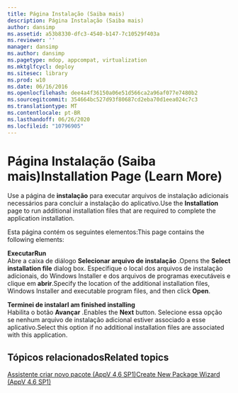 ```yaml
---
title: Página Instalação (Saiba mais)
description: Página Instalação (Saiba mais)
author: dansimp
ms.assetid: a53b8330-dfc3-4540-b147-7c10529f403a
ms.reviewer: ''
manager: dansimp
ms.author: dansimp
ms.pagetype: mdop, appcompat, virtualization
ms.mktglfcycl: deploy
ms.sitesec: library
ms.prod: w10
ms.date: 06/16/2016
ms.openlocfilehash: dee4a4f36150a06e51d566ca2a96af077e7480b2
ms.sourcegitcommit: 354664bc527d93f80687cd2eba70d1eea024c7c3
ms.translationtype: MT
ms.contentlocale: pt-BR
ms.lasthandoff: 06/26/2020
ms.locfileid: "10796905"
---
```

# <span data-ttu-id="9155d-103">Página Instalação (Saiba mais)</span><span class="sxs-lookup"><span data-stu-id="9155d-103">Installation Page (Learn More)</span></span>


<span data-ttu-id="9155d-104">Use a página de **instalação** para executar arquivos de instalação adicionais necessários para concluir a instalação do aplicativo.</span><span class="sxs-lookup"><span data-stu-id="9155d-104">Use the **Installation** page to run additional installation files that are required to complete the application installation.</span></span>

<span data-ttu-id="9155d-105">Esta página contém os seguintes elementos:</span><span class="sxs-lookup"><span data-stu-id="9155d-105">This page contains the following elements:</span></span>

<a href="" id="run"></a>**<span data-ttu-id="9155d-106">Executar</span><span class="sxs-lookup"><span data-stu-id="9155d-106">Run</span></span>**  
<span data-ttu-id="9155d-107">Abre a caixa de diálogo **Selecionar arquivo de instalação** .</span><span class="sxs-lookup"><span data-stu-id="9155d-107">Opens the **Select installation file** dialog box.</span></span> <span data-ttu-id="9155d-108">Especifique o local dos arquivos de instalação adicionais, do Windows Installer e dos arquivos de programas executáveis e clique em **abrir**.</span><span class="sxs-lookup"><span data-stu-id="9155d-108">Specify the location of the additional installation files, Windows Installer and executable program files, and then click **Open**.</span></span>

<a href="" id="i-am-finished-installing"></a>**<span data-ttu-id="9155d-109">Terminei de instalar</span><span class="sxs-lookup"><span data-stu-id="9155d-109">I am finished installing</span></span>**  
<span data-ttu-id="9155d-110">Habilita o botão **Avançar** .</span><span class="sxs-lookup"><span data-stu-id="9155d-110">Enables the **Next** button.</span></span> <span data-ttu-id="9155d-111">Selecione essa opção se nenhum arquivo de instalação adicional estiver associado a esse aplicativo.</span><span class="sxs-lookup"><span data-stu-id="9155d-111">Select this option if no additional installation files are associated with this application.</span></span>

## <span data-ttu-id="9155d-112">Tópicos relacionados</span><span class="sxs-lookup"><span data-stu-id="9155d-112">Related topics</span></span>


[<span data-ttu-id="9155d-113">Assistente criar novo pacote (AppV 4,6 SP1)</span><span class="sxs-lookup"><span data-stu-id="9155d-113">Create New Package Wizard (AppV 4.6 SP1)</span></span>](create-new-package-wizard---appv-46-sp1-.md)

 

 





